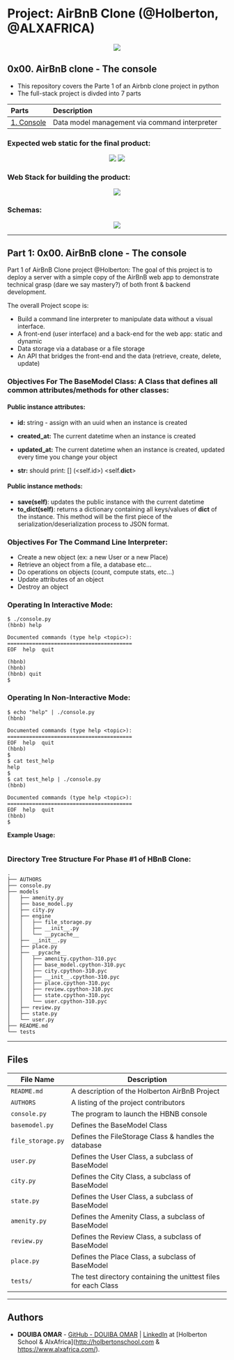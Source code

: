 # Project: AirBnB Clone (@Holberton, @ALXAFRICA)
<p align="center">
  <img src="../AirBnB_clone/images/1.png">
</p>

## **0x00. AirBnB clone - The console**

- This repository covers the Parte 1 of an Airbnb clone project in python
- The full-stack project is divded into 7 parts


|                                                      Parts                                                 |                    Description                    |
| :--------------------------------------------------------------------------------------------------------  | :-----------------------------------------------  |
| [1. Console](https://github.com/OmarDouiba/AirBnB_clone#project-airbnb-clone-holberton-alxafrica)                                               |   Data model management via command interpreter   |


### Expected web static for the final product:

<p align="center">
  <img src="../AirBnB_clone/images/2.png">
  <img src="../AirBnB_clone/images/3.png">
</p>

### Web Stack for building the product:

<p align="center">
  <img src="../AirBnB_clone/images/4.png">
</p>

### Schemas:

<p align="center">
  <img src="../AirBnB_clone/images/5.jpg">
</p>

---

## Part 1: 0x00. AirBnB clone - The console

Part 1 of AirBnB Clone project @Holberton: The goal of this project is to deploy a server with a simple copy of the AirBnB web app to demonstrate technical grasp (dare we say mastery?) of both front & backend development.

The overall Project scope is:

- Build a command line interpreter to manipulate data without a visual interface.
- A front-end (user interface) and a back-end for the web app: static and dynamic
- Data storage via a database or a file storage
- An API that bridges the front-end and the data (retrieve, create, delete, update)

### Objectives For The BaseModel Class: A Class that defines all common attributes/methods for other classes:

#### Public instance attributes:

- **id:** string - assign with an uuid when an instance is created

- **created_at:** The current datetime when an instance is created

- **updated_at:** The current datetime when an instance is created, updated every time you change your object

- **__str__:** should print: [<class name>] (<self.id>) <self.__dict__>

#### Public instance methods:
- **save(self)**: updates the public instance with the current datetime
- **to_dict(self)**: returns a dictionary containing all keys/values of __dict__ of the instance. This method will be the first piece of the serialization/deserialization process to JSON format.

### Objectives For The Command Line Interpreter:
- Create a new object (ex: a new User or a new Place)
- Retrieve an object from a file, a database etc…
- Do operations on objects (count, compute stats, etc…)
- Update attributes of an object
- Destroy an object

### Operating In Interactive Mode:
```
$ ./console.py
(hbnb) help

Documented commands (type help <topic>):
========================================
EOF  help  quit

(hbnb)
(hbnb)
(hbnb) quit
$
```

### Operating In Non-Interactive Mode:
```
$ echo "help" | ./console.py
(hbnb)

Documented commands (type help <topic>):
========================================
EOF  help  quit
(hbnb)
$
$ cat test_help
help
$
$ cat test_help | ./console.py
(hbnb)

Documented commands (type help <topic>):
========================================
EOF  help  quit
(hbnb)
$
```
**Example Usage:**
```

```
### Directory Tree Structure For Phase #1 of HBnB Clone:
```
.
├── AUTHORS
├── console.py
├── models
│   ├── amenity.py
│   ├── base_model.py
│   ├── city.py
│   ├── engine
│   │   ├── file_storage.py
│   │   ├── __init__.py
│   │   └── __pycache__
│   ├── __init__.py
│   ├── place.py
│   ├── __pycache__
│   │   ├── amenity.cpython-310.pyc
│   │   ├── base_model.cpython-310.pyc
│   │   ├── city.cpython-310.pyc
│   │   ├── __init__.cpython-310.pyc
│   │   ├── place.cpython-310.pyc
│   │   ├── review.cpython-310.pyc
│   │   ├── state.cpython-310.pyc
│   │   └── user.cpython-310.pyc
│   ├── review.py
│   ├── state.py
│   └── user.py
├── README.md
└── tests

```
---
## Files

File Name | Description
--- | ---
`README.md` | A description of the Holberton AirBnB Project
`AUTHORS` | A listing of the project contributors
`console.py` | The program to launch the HBNB console
`basemodel.py` | Defines the BaseModel Class
`file_storage.py` | Defines the FileStorage Class & handles the database
`user.py` | Defines the User Class, a subclass of BaseModel
`city.py` | Defines the City Class, a subclass of BaseModel
`state.py` | Defines the User Class, a subclass of BaseModel
`amenity.py` | Defines the Amenity Class, a subclass of BaseModel
`review.py` | Defines the Review Class, a subclass of BaseModel
`place.py` | Defines the Place Class, a subclass of BaseModel
`tests/` | The test directory containing the unittest files for each Class
---

## Authors

* **DOUIBA OMAR** - [GitHub - DOUIBA OMAR](https://github.com/OmarDouiba) | [LinkedIn](https://www.linkedin.com/in/omar-douiba/) at [Holberton
School & AlxAfrica](http://holbertonschool.com & https://www.alxafrica.com/).